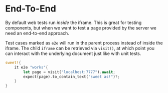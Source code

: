 # End-To-End

By default web tests run *inside* the iframe. This is great for testing components, but when we want to test a page provided by the server we need an end-to-end approach.

Test cases marked as `e2e` will run in the parent process instead of inside the iframe. The child `iframe` can be retrieved via `visit()`, at which point you can interact with the underlying document just like with unit tests.

```rs
sweet!{
	it e2e "works"{
		let page = visit("localhost:7777").await; 
		expect(page).to_contain_text("sweet as!")?;
	}
}
```